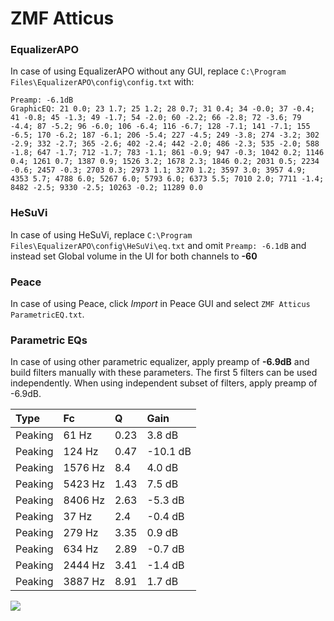 # ZMF Atticus

### EqualizerAPO
In case of using EqualizerAPO without any GUI, replace `C:\Program Files\EqualizerAPO\config\config.txt`
with:
```
Preamp: -6.1dB
GraphicEQ: 21 0.0; 23 1.7; 25 1.2; 28 0.7; 31 0.4; 34 -0.0; 37 -0.4; 41 -0.8; 45 -1.3; 49 -1.7; 54 -2.0; 60 -2.2; 66 -2.8; 72 -3.6; 79 -4.4; 87 -5.2; 96 -6.0; 106 -6.4; 116 -6.7; 128 -7.1; 141 -7.1; 155 -6.5; 170 -6.2; 187 -6.1; 206 -5.4; 227 -4.5; 249 -3.8; 274 -3.2; 302 -2.9; 332 -2.7; 365 -2.6; 402 -2.4; 442 -2.0; 486 -2.3; 535 -2.0; 588 -1.8; 647 -1.7; 712 -1.7; 783 -1.1; 861 -0.9; 947 -0.3; 1042 0.2; 1146 0.4; 1261 0.7; 1387 0.9; 1526 3.2; 1678 2.3; 1846 0.2; 2031 0.5; 2234 -0.6; 2457 -0.3; 2703 0.3; 2973 1.1; 3270 1.2; 3597 3.0; 3957 4.9; 4353 5.7; 4788 6.0; 5267 6.0; 5793 6.0; 6373 5.5; 7010 2.0; 7711 -1.4; 8482 -2.5; 9330 -2.5; 10263 -0.2; 11289 0.0
```

### HeSuVi
In case of using HeSuVi, replace `C:\Program Files\EqualizerAPO\config\HeSuVi\eq.txt` and omit `Preamp:
-6.1dB` and instead set Global volume in the UI for both channels to **-60**

### Peace
In case of using Peace, click *Import* in Peace GUI and select `ZMF Atticus ParametricEQ.txt`.

### Parametric EQs
In case of using other parametric equalizer, apply preamp of **-6.9dB** and build filters manually
with these parameters. The first 5 filters can be used independently.
When using independent subset of filters, apply preamp of -6.9dB.

| Type    | Fc      |    Q | Gain     |
|:--------|:--------|:-----|:---------|
| Peaking | 61 Hz   | 0.23 | 3.8 dB   |
| Peaking | 124 Hz  | 0.47 | -10.1 dB |
| Peaking | 1576 Hz | 8.4  | 4.0 dB   |
| Peaking | 5423 Hz | 1.43 | 7.5 dB   |
| Peaking | 8406 Hz | 2.63 | -5.3 dB  |
| Peaking | 37 Hz   | 2.4  | -0.4 dB  |
| Peaking | 279 Hz  | 3.35 | 0.9 dB   |
| Peaking | 634 Hz  | 2.89 | -0.7 dB  |
| Peaking | 2444 Hz | 3.41 | -1.4 dB  |
| Peaking | 3887 Hz | 8.91 | 1.7 dB   |

![](https://raw.githubusercontent.com/jaakkopasanen/AutoEq/master/results/innerfidelity/sbaf-serious/ZMF%20Atticus/ZMF%20Atticus.png)